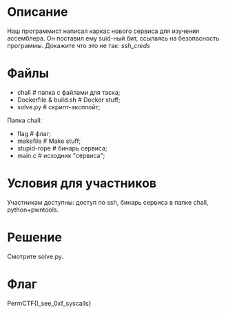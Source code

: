 # Описание
Наш программист написал каркас нового сервиса для изучения ассемблера. Он поставил ему suid-ный бит, ссылаясь на безопасность программы. Докажите что это не так: _ssh_creds_

# Файлы
* chall                         # папка с файлами для таска;
* Dockerfile & build.sh         # Docker stuff;
* solve.py                      # скрипт-эксплойт;

Папка chall:
* flag                          # флаг;
* makefile                      # Make stuff;
* stupid-rope                   # бинарь сервиса;
* main.c                        # исходник "сервиса";

# Условия для участников
Участникам доступны: доступ по ssh, бинарь сервиса в папке chall, python+pwntools.

# Решение
Смотрите solve.py.

# Флаг
PermCTF{I_see_0xf_syscalls}